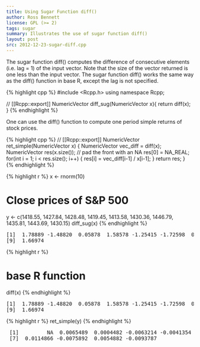 ```yaml
---
title: Using Sugar Function diff()
author: Ross Bennett
license: GPL (>= 2)
tags: sugar
summary: Illustrates the use of sugar function diff()
layout: post
src: 2012-12-23-sugar-diff.cpp
---
```




The sugar function diff() computes the difference of consecutive elements
(i.e. lag = 1) of the input vector. Note that the size of the vector returned
is one less than the input vector. The sugar function diff() works the same
way as the diff() function in base R, except the lag is not specified.

{% highlight cpp %}
#include <Rcpp.h>
using namespace Rcpp;
 
// [[Rcpp::export]]
NumericVector diff_sug(NumericVector x){
   return diff(x);
}
{% endhighlight %}


One can use the diff() function to compute one period simple returns of stock
prices.

{% highlight cpp %}
// [[Rcpp::export]]
NumericVector ret_simple(NumericVector x) {
   NumericVector vec_diff = diff(x);
   NumericVector res(x.size());
   // pad the front with an NA
   res[0] = NA_REAL;
   for(int i = 1; i < res.size(); i++) {
      res[i] = vec_diff[i-1] / x[i-1];
   }
   return res;
}
{% endhighlight %}


{% highlight r %}
 x <- rnorm(10)
 # Close prices of S&P 500
 y <- c(1418.55, 1427.84, 1428.48, 1419.45, 1413.58, 
        1430.36, 1446.79, 1435.81, 1443.69, 1430.15)
 diff_sug(x)
{% endhighlight %}



<pre class="output">
[1]  1.78889 -1.48820  0.05878  1.58578 -1.25415 -1.72598  0.57821  0.24119
[9]  1.66974
</pre>



{% highlight r %}
 # base R function
 diff(x)
{% endhighlight %}



<pre class="output">
[1]  1.78889 -1.48820  0.05878  1.58578 -1.25415 -1.72598  0.57821  0.24119
[9]  1.66974
</pre>



{% highlight r %}
 ret_simple(y)
{% endhighlight %}



<pre class="output">
 [1]         NA  0.0065489  0.0004482 -0.0063214 -0.0041354  0.0118706
 [7]  0.0114866 -0.0075892  0.0054882 -0.0093787
</pre>


